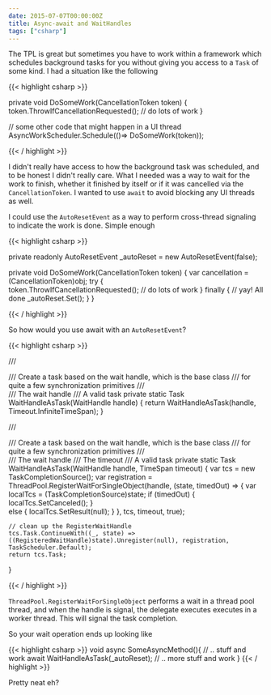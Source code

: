 ```yaml
---
date: 2015-07-07T00:00:00Z
title: Async-await and WaitHandles
tags: ["csharp"]
--- 
```


The TPL is great but sometimes you have to work within a framework which schedules background tasks for you 
without giving you access to a `Task` of some kind. 
I had a situation like the following

{{< highlight csharp >}}

private void DoSomeWork(CancellationToken token)
{
    token.ThrowIfCancellationRequested();
    // do lots of work 
}

// some other code that might happen in a UI thread
AsyncWorkScheduler.Schedule(()=> DoSomeWork(token)); 

{{< / highlight >}}

I didn't really have access to how the background task was scheduled, and to be honest I didn't really care.
What I needed was a way to wait for the work to finish, whether it finished by itself or if it was
cancelled via the `CancellationToken`. 
I wanted to use `await` to avoid blocking any UI threads as well.

I could use the `AutoResetEvent` as a way to perform cross-thread signaling to indicate the work is done. 
Simple enough

{{< highlight csharp >}}

private readonly AutoResetEvent _autoReset = new AutoResetEvent(false);

private void DoSomeWork(CancellationToken token) 
{
    var cancellation = (CancellationToken)obj;
    try
    {               
        token.ThrowIfCancellationRequested();
        // do lots of work 
    }
    finally
    { 
        // yay! All done
        _autoReset.Set();
    }
}

{{< / highlight >}}

So how would you use await with an `AutoResetEvent`?

{{< highlight csharp >}}

/// <summary>
/// Create a task based on the wait handle, which is the base class
/// for quite a few synchronization primitives
/// </summary>
/// <param name="handle">The wait handle</param>
/// <returns>A valid task</returns>
private static Task WaitHandleAsTask(WaitHandle handle)
{
    return WaitHandleAsTask(handle, Timeout.InfiniteTimeSpan);
}

/// <summary>
/// Create a task based on the wait handle, which is the base class
/// for quite a few synchronization primitives
/// </summary>
/// <param name="handle">The wait handle</param>
/// <param name="timeout">The timeout</param>
/// <returns>A valid task</returns>
private static Task WaitHandleAsTask(WaitHandle handle, TimeSpan timeout)
{
    var tcs = new TaskCompletionSource<object>();
    var registration = ThreadPool.RegisterWaitForSingleObject(handle, (state, timedOut) =>
    {
        var localTcs = (TaskCompletionSource<object>)state;
        if (timedOut)
        {   
            localTcs.SetCanceled();
        }   
        else
        {
            localTcs.SetResult(null);
        }
    }, tcs, timeout, true);

    // clean up the RegisterWaitHandle
    tcs.Task.ContinueWith((_, state) => ((RegisteredWaitHandle)state).Unregister(null), registration, TaskScheduler.Default); 
    return tcs.Task;
}

{{< / highlight >}}

`ThreadPool.RegisterWaitForSingleObject` performs a wait in a thread pool thread, and when the handle is signal, the delegate executes
executes in a worker thread. This will signal the task completion.

So your wait operation ends up looking like


{{< highlight csharp >}}
void async SomeAsyncMethod(){
// .. stuff and work
await WaitHandleAsTask(_autoReset);
// .. more stuff and work
}
{{< / highlight >}}

Pretty neat eh? 
